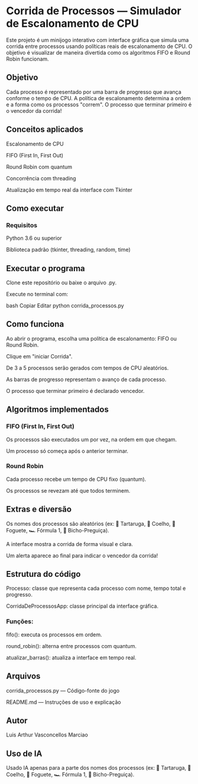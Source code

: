 # Corrida de Processos — Simulador de Escalonamento de CPU
Este projeto é um minijogo interativo com interface gráfica que simula uma corrida entre processos usando políticas reais de escalonamento de CPU. O objetivo é visualizar de maneira divertida como os algoritmos FIFO e Round Robin funcionam.

## Objetivo
Cada processo é representado por uma barra de progresso que avança conforme o tempo de CPU. A política de escalonamento determina a ordem e a forma como os processos "correm". O processo que terminar primeiro é o vencedor da corrida!

## Conceitos aplicados
Escalonamento de CPU

FIFO (First In, First Out)

Round Robin com quantum

Concorrência com threading

Atualização em tempo real da interface com Tkinter

## Como executar
### Requisitos
Python 3.6 ou superior

Biblioteca padrão (tkinter, threading, random, time)

## Executar o programa
Clone este repositório ou baixe o arquivo .py.

Execute no terminal com:

bash
Copiar
Editar
python corrida_processos.py
## Como funciona
Ao abrir o programa, escolha uma política de escalonamento: FIFO ou Round Robin.

Clique em "iniciar Corrida".

De 3 a 5 processos serão gerados com tempos de CPU aleatórios.

As barras de progresso representam o avanço de cada processo.

O processo que terminar primeiro é declarado vencedor.

## Algoritmos implementados
### FIFO (First In, First Out)
Os processos são executados um por vez, na ordem em que chegam.

Um processo só começa após o anterior terminar.

### Round Robin
Cada processo recebe um tempo de CPU fixo (quantum).

Os processos se revezam até que todos terminem.

## Extras e diversão
Os nomes dos processos são aleatórios (ex: 🐢 Tartaruga, 🐇 Coelho, 🚀 Foguete, 🏎️ Fórmula 1, 🦥 Bicho-Preguiça).

A interface mostra a corrida de forma visual e clara.

Um alerta aparece ao final para indicar o vencedor da corrida!

## Estrutura do código
Processo: classe que representa cada processo com nome, tempo total e progresso.

CorridaDeProcessosApp: classe principal da interface gráfica.

### Funções:

fifo(): executa os processos em ordem.

round_robin(): alterna entre processos com quantum.

atualizar_barras(): atualiza a interface em tempo real.

## Arquivos
corrida_processos.py — Código-fonte do jogo

README.md — Instruções de uso e explicação

## Autor
Luis Arthur Vasconcellos Marciao

## Uso de IA
Usado IA apenas para a parte dos nomes dos processos (ex: 🐢 Tartaruga, 🐇 Coelho, 🚀 Foguete, 🏎️ Fórmula 1, 🦥 Bicho-Preguiça).


